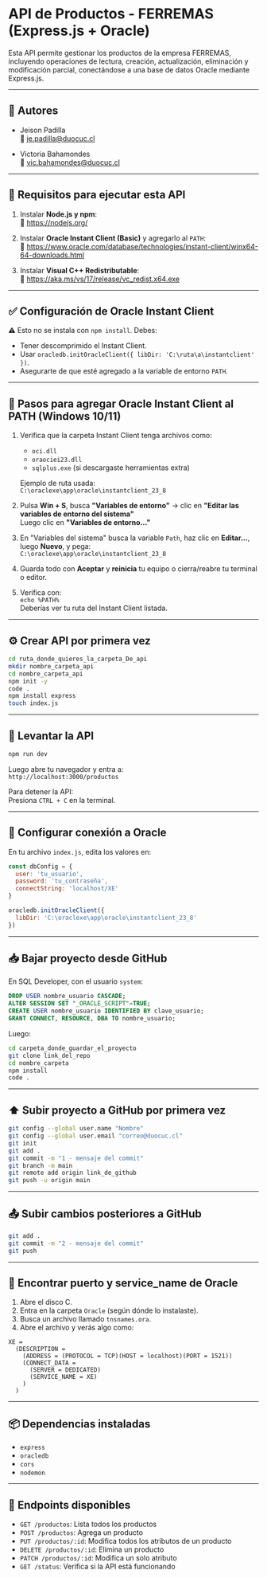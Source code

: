 # API de Productos - FERREMAS (Express.js + Oracle)

Esta API permite gestionar los productos de la empresa FERREMAS, incluyendo operaciones de lectura, creación, actualización, eliminación y modificación parcial, conectándose a una base de datos Oracle mediante Express.js.

---

## 👥 Autores

- Jeison Padilla  
  📧 je.padilla@duocuc.cl

- Victoria Bahamondes  
  📧 vic.bahamondes@duocuc.cl

---

## 🧾 Requisitos para ejecutar esta API

1. Instalar **Node.js y npm**:  
   🔗 https://nodejs.org/

2. Instalar **Oracle Instant Client (Basic)** y agregarlo al `PATH`:  
   🔗 https://www.oracle.com/database/technologies/instant-client/winx64-64-downloads.html

3. Instalar **Visual C++ Redistributable**:  
   🔗 https://aka.ms/vs/17/release/vc_redist.x64.exe

---

## ✅ Configuración de Oracle Instant Client

⚠️ Esto no se instala con `npm install`. Debes:

- Tener descomprimido el Instant Client.
- Usar `oracledb.initOracleClient({ libDir: 'C:\ruta\a\instantclient' })`.
- Asegurarte de que esté agregado a la variable de entorno `PATH`.

---

## 🔧 Pasos para agregar Oracle Instant Client al PATH (Windows 10/11)

1. Verifica que la carpeta Instant Client tenga archivos como:
   - `oci.dll`
   - `oraociei23.dll`
   - `sqlplus.exe` (si descargaste herramientas extra)

   Ejemplo de ruta usada:  
   `C:\oraclexe\app\oracle\instantclient_23_8`

2. Pulsa **Win + S**, busca **"Variables de entorno"** → clic en **"Editar las variables de entorno del sistema"**  
   Luego clic en **"Variables de entorno..."**

3. En "Variables del sistema" busca la variable `Path`, haz clic en **Editar...**, luego **Nuevo**, y pega:  
   `C:\oraclexe\app\oracle\instantclient_23_8`

4. Guarda todo con **Aceptar** y **reinicia** tu equipo o cierra/reabre tu terminal o editor.

5. Verifica con:  
   `echo %PATH%`  
   Deberías ver tu ruta del Instant Client listada.

---

## ⚙️ Crear API por primera vez

```bash
cd ruta_donde_quieres_la_carpeta_De_api
mkdir nombre_carpeta_api
cd nombre_carpeta_api
npm init -y
code .
npm install express
touch index.js
```

---

## 🚀 Levantar la API

```bash
npm run dev
```

Luego abre tu navegador y entra a:  
`http://localhost:3000/productos`

Para detener la API:  
Presiona `CTRL + C` en la terminal.

---

## 🔐 Configurar conexión a Oracle

En tu archivo `index.js`, edita los valores en:

```js
const dbConfig = {
  user: 'tu_usuario',
  password: 'tu_contraseña',
  connectString: 'localhost/XE'
}

oracledb.initOracleClient({
  libDir: 'C:\oraclexe\app\oracle\instantclient_23_8'
})
```

---

## 📥 Bajar proyecto desde GitHub

En SQL Developer, con el usuario `system`:

```sql
DROP USER nombre_usuario CASCADE;
ALTER SESSION SET "_ORACLE_SCRIPT"=TRUE;
CREATE USER nombre_usuario IDENTIFIED BY clave_usuario;
GRANT CONNECT, RESOURCE, DBA TO nombre_usuario;
```

Luego:

```bash
cd carpeta_donde_guardar_el_proyecto
git clone link_del_repo
cd nombre_carpeta
npm install
code .
```

---

## ⬆️ Subir proyecto a GitHub por primera vez

```bash
git config --global user.name "Nombre"
git config --global user.email "correo@duocuc.cl"
git init
git add .
git commit -m "1 - mensaje del commit"
git branch -m main
git remote add origin link_de_github
git push -u origin main
```

---

## 📤 Subir cambios posteriores a GitHub

```bash
git add .
git commit -m "2 - mensaje del commit"
git push
```

---

## 📌 Encontrar puerto y service_name de Oracle

1. Abre el disco C.
2. Entra en la carpeta `Oracle` (según dónde lo instalaste).
3. Busca un archivo llamado `tnsnames.ora`.
4. Abre el archivo y verás algo como:

```
XE =
  (DESCRIPTION =
    (ADDRESS = (PROTOCOL = TCP)(HOST = localhost)(PORT = 1521))
    (CONNECT_DATA =
      (SERVER = DEDICATED)
      (SERVICE_NAME = XE)
    )
  )
```

---

## 📦 Dependencias instaladas

- `express`
- `oracledb`
- `cors`
- `nodemon`

---

## 📌 Endpoints disponibles

- `GET /productos`: Lista todos los productos
- `POST /productos`: Agrega un producto
- `PUT /productos/:id`: Modifica todos los atributos de un producto
- `DELETE /productos/:id`: Elimina un producto
- `PATCH /productos/:id`: Modifica un solo atributo
- `GET /status`: Verifica si la API está funcionando